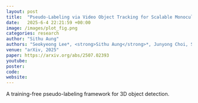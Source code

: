 ```yaml
---
layout: post
title:  "Pseudo-Labeling via Video Object Tracking for Scalable Monocular 3D Object Detection"
date:   2025-6-4 22:21:59 +00:00
image: /images/plot_fig.png
categories: research
author: "Sithu Aung"
authors: "Seokyeong Lee*, <strong>Sithu Aung</strong>*, Junyong Choi, Seungryong Kim, Ig-Jae Kim, Junghyun Cho"
venue: "arXiv, 2025"
paper: https://arxiv.org/abs/2507.02393
youtube: 
poster: 
code:
website: 
---
```

A training-free pseudo-labeling framework for 3D object detection.